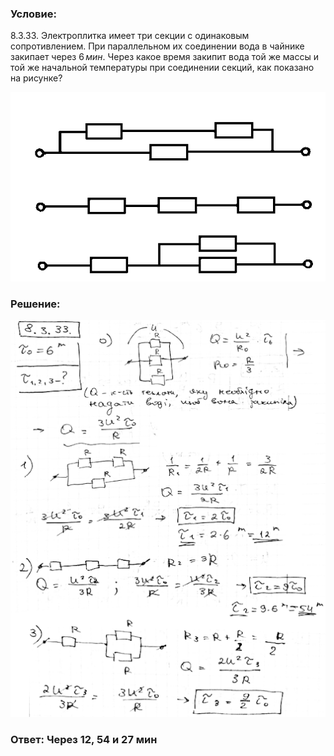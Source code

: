 ###  Условие: 

$8.3.33.$ Электроплитка имеет три секции с одинаковым сопротивлением. При параллельном их соединении вода в чайнике закипает через $6 \,мин$. Через какое время закипит вода той же массы и той же начальной температуры при соединении секций, как показано на рисунке? 

![К задаче $8.3.33$|576x346, 50%](../../img/8.3.33/8.3.33.png)

###  Решение: 

![|508x640, 67%](../../img/8.3.33/1.png) 

###  Ответ: Через $12$, $54$ и $27$ мин 
